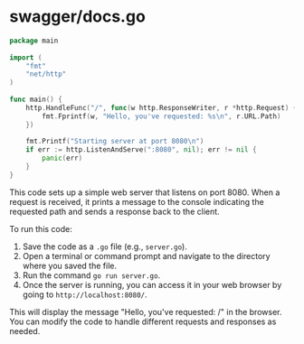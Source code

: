 # swagger/docs.go  
```go  
package main  
  
import (  
	"fmt"  
	"net/http"  
)  
  
func main() {  
	http.HandleFunc("/", func(w http.ResponseWriter, r *http.Request) {  
		fmt.Fprintf(w, "Hello, you've requested: %s\n", r.URL.Path)  
	})  
  
	fmt.Printf("Starting server at port 8080\n")  
	if err := http.ListenAndServe(":8080", nil); err != nil {  
		panic(err)  
	}  
}  
```  
  
This code sets up a simple web server that listens on port 8080. When a request is received, it prints a message to the console indicating the requested path and sends a response back to the client.  
  
To run this code:  
  
1. Save the code as a `.go` file (e.g., `server.go`).  
2. Open a terminal or command prompt and navigate to the directory where you saved the file.  
3. Run the command `go run server.go`.  
4. Once the server is running, you can access it in your web browser by going to `http://localhost:8080/`.  
  
This will display the message "Hello, you've requested: /" in the browser. You can modify the code to handle different requests and responses as needed.  
  
